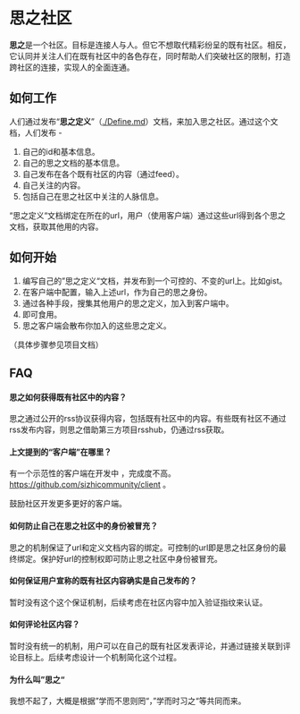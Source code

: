 # 思之社区

**思之**是一个社区。目标是连接人与人。但它不想取代精彩纷呈的既有社区。相反，它认同并关注人们在既有社区中的各色存在，同时帮助人们突破社区的限制，打造跨社区的连接，实现人的全面连通。

## 如何工作

人们通过发布“**思之定义**”（[./Define.md](./Define.md)）文档，来加入思之社区。通过这个文档，人们发布 - 

1. 自己的id和基本信息。
2. 自己的思之文档的基本信息。
3. 自己发布在各个既有社区的内容（通过feed）。
4. 自己关注的内容。
5. 包括自己在思之社区中关注的人脉信息。

“思之定义“文档绑定在所在的url，用户（使用客户端）通过这些url得到各个思之文档，获取其他用的内容。

## 如何开始

1. 编写自己的”思之定义“文档，并发布到一个可控的、不变的url上。比如gist。
2. 在客户端中配置，输入上述url，作为自己的思之身份。
3. 通过各种手段，搜集其他用户的思之定义，加入到客户端中。
4. 即可食用。
5. 思之客户端会散布你加入的这些思之定义。

（具体步骤参见项目文档）

## FAQ

#### 思之如何获得既有社区中的内容？

思之通过公开的rss协议获得内容，包括既有社区中的内容。有些既有社区不通过rss发布内容，则思之借助第三方项目rsshub，仍通过rss获取。

#### 上文提到的“客户端”在哪里？

有一个示范性的客户端在开发中 ，完成度不高。https://github.com/sizhicommunity/client 。 

鼓励社区开发更多更好的客户端。

#### 如何防止自己在思之社区中的身份被冒充？

思之的机制保证了url和定义文档内容的绑定。可控制的url即是思之社区身份的最终绑定。保护好url的控制权即可防止思之社区中身份被冒充。

#### 如何保证用户宣称的既有社区内容确实是自己发布的？

暂时没有这个这个保证机制，后续考虑在社区内容中加入验证指纹来认证。

#### 如何评论社区内容？

暂时没有统一的机制，用户可以在自己的既有社区发表评论，并通过链接关联到评论目标上。后续考虑设计一个机制简化这个过程。

#### 为什么叫”思之“

我想不起了，大概是根据”学而不思则罔“，”学而时习之“等共同而来。




